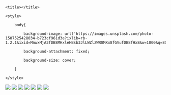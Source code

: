 <!DOCTYPE html>

<html>

<head>

	<title></title>

	<style>

		body{

			background-image: url('https://images.unsplash.com/photo-1507525428034-b723cf961d3e?ixlib=rb-1.2.1&ixid=MnwxMjA3fDB8MHxleHBsb3JlLWZlZWR8MXx8fGVufDB8fHx8&w=1000&q=80');

			background-attachment: fixed;

			background-size: cover;

		}

	</style>

</head>

<body>

<img src="https://adityabhagat895.github.io/a/i/1.png">

<img src="https://adityabhagat895.github.io/a/i/2.png">

<img src="https://adityabhagat895.github.io/a/i/3.png">

<img src="https://adityabhagat895.github.io/a/i/4.png">

<img src="https://adityabhagat895.github.io/a/i/7.png">

<img src="https://adityabhagat895.github.io/a/i/6.png">

<img src="https://adityabhagat895.github.io/a/i/8.png">

</body>

</html>
